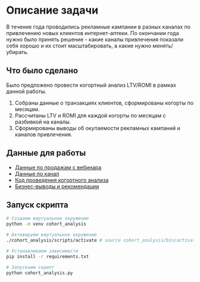 # Описание задачи

В течение года проводились рекламные кампании в разных каналах по привлечению новых клиентов интернет-аптеки. По окончании года нужно было принять решение - какие каналы привлечения показали себя хорошо и их стоит масштабировать, а какие нужно менять/убирать.

## Что было сделано

Было предложено провести когортный анализ LTV/ROMI в рамках данной работы.

1. Собраны данные о транзакциях клиентов, сформированы когорты по месяцам.
2. Рассчитаны LTV и ROMI для каждой когорты по месяцам с разбивкой на каналы.
3. Сформированы выводы об окупаемости рекламных кампаний и каналов привлечения.

## Данные для работы
- [Данные по продажам с вебинара]()
- [Данные по канал]()
- [Код проведения когортного анализа]()
- [Бизнес-выводы и рекомендации]()

## Запуск скрипта

```sh
# Создаем виртуальное окружение
python -m venv cohort_analysis

# Активируем виртуальное окружение
./cohort_analysis/scripts/activate # source cohort_analysis/bin/activate для Linux

# Устанавливаем зависимости
pip install -r requirements.txt

# Запускаем скрипт
python cohort_analysis.py
```